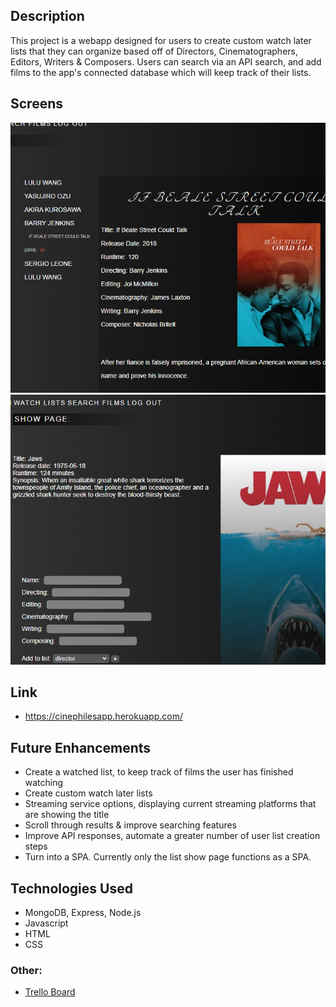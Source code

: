 ## Description
 This project is a webapp designed for users to create custom watch later lists that they can organize based off of Directors, Cinematographers, Editors, Writers & Composers.  Users can search via an API search, and add films to the app's connected database which will keep track of their lists.
 
## Screens
![showpage](public/images/screens2.png "show page") ![lists page](public/images/screens1.png "lists page")

## Link
* https://cinephilesapp.herokuapp.com/

## Future Enhancements
* Create a watched list, to keep track of films the user has finished watching
* Create custom watch later lists
* Streaming service options, displaying current streaming platforms that are showing the title
* Scroll through results & improve searching features
* Improve API responses, automate a greater number of user list creation steps
* Turn into a SPA.  Currently only the list show page functions as a SPA.

## Technologies Used
* MongoDB, Express, Node.js
* Javascript
* HTML
* CSS



### Other:
* [Trello Board](https://trello.com/b/XiAC1KjD/cinephile)
